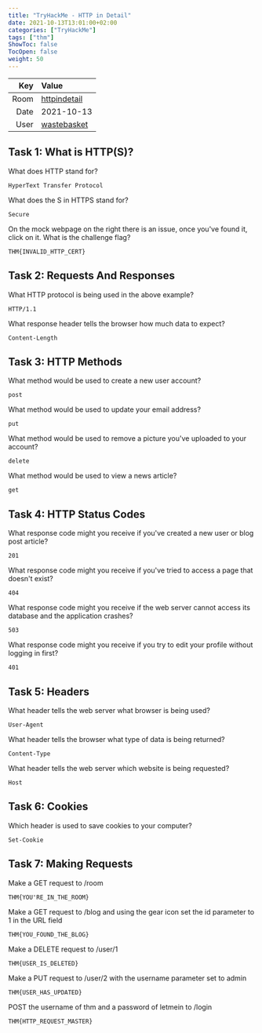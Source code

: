 ```yaml
---
title: "TryHackMe - HTTP in Detail"
date: 2021-10-13T13:01:00+02:00
categories: ["TryHackMe"]
tags: ["thm"]
ShowToc: false
TocOpen: false
weight: 50
---
```


| Key   | Value
| ----: | :--------
| Room  | [httpindetail](https://tryhackme.com/room/httpindetail)
| Date  | 2021-10-13
| User  | [wastebasket](https://tryhackme.com/p/wastebasket)

## Task 1: What is HTTP(S)? 

What does HTTP stand for?

`HyperText Transfer Protocol`

What does the S in HTTPS stand for?

`Secure`

On the mock webpage on the right there is an issue, once you've found it, click on it. What is the challenge flag?

`THM{INVALID_HTTP_CERT}`

## Task 2: Requests And Responses

What HTTP protocol is being used in the above example?

`HTTP/1.1`

What response header tells the browser how much data to expect?

`Content-Length`

## Task 3: HTTP Methods 

What method would be used to create a new user account?

`post`

What method would be used to update your email address?

`put`

What method would be used to remove a picture you've uploaded to your account?

`delete`

What method would be used to view a news article?

`get`

## Task 4:  HTTP Status Codes 

What response code might you receive if you've created a new user or blog post article?

`201`

What response code might you receive if you've tried to access a page that doesn't exist?

`404`

What response code might you receive if the web server cannot access its database and the application crashes?

`503`

What response code might you receive if you try to edit your profile without logging in first?

`401`

## Task 5: Headers

What header tells the web server what browser is being used?

`User-Agent`

What header tells the browser what type of data is being returned?

`Content-Type`

What header tells the web server which website is being requested?

`Host`

## Task 6: Cookies

Which header is used to save cookies to your computer?

`Set-Cookie`

## Task 7: Making Requests 

Make a GET request to /room

`THM{YOU'RE_IN_THE_ROOM}`

Make a GET request to /blog and using the gear icon set the id parameter to 1 in the URL field

`THM{YOU_FOUND_THE_BLOG}`

Make a DELETE request to /user/1

`THM{USER_IS_DELETED}`

Make a PUT request to /user/2 with the username parameter set to admin

`THM{USER_HAS_UPDATED}`

POST the username of thm and a password of letmein to /login

`THM{HTTP_REQUEST_MASTER}`
